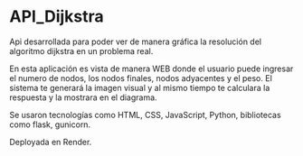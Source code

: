 # API_Dijkstra
Api desarrollada para poder ver de manera gráfica la resolución del algoritmo dijkstra en un problema real.

En esta aplicación es vista de manera WEB donde el usuario puede ingresar el numero de nodos, los nodos finales, nodos adyacentes y el peso. El sistema te generará la imagen visual y al mismo tiempo te calculara la respuesta y la mostrara en el diagrama.

Se usaron tecnologías como HTML, CSS, JavaScript, Python, bibliotecas como flask, gunicorn.

Deployada en Render.



